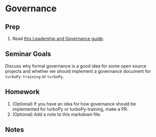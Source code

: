 Governance
==========

Prep
----
1. Read [this Leadership and Governance guide](https://opensource.guide/leadership-and-governance/). 

Seminar Goals
-------------
Discuss why formal governance is a good idea for some open source projects and whether we should implement a governance document for `turboPy-training` or `turboPy`.

Homework
--------
1. (Optional) If you have an idea for how governance should be implemented for turboPy or turboPy-training, make a PR.
2. (Optional) Add a note to this markdown file.

Notes
-----
